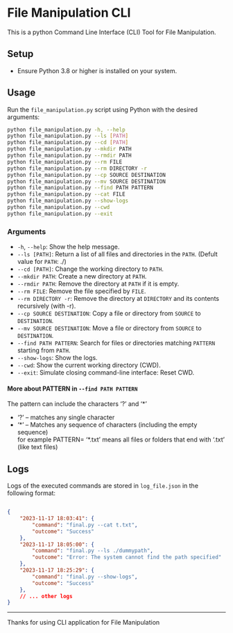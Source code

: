 # File Manipulation CLI

This is a python Command Line Interface (CLI) Tool for File Manipulation.

## Setup
- Ensure Python 3.8 or higher is installed on your system.


## Usage

Run the `file_manipulation.py` script using Python with the desired arguments:

```bash
python file_manipulation.py -h, --help 
python file_manipulation.py --ls [PATH]
python file_manipulation.py --cd [PATH]
python file_manipulation.py --mkdir PATH
python file_manipulation.py --rmdir PATH
python file_manipulation.py --rm FILE
python file_manipulation.py --rm DIRECTORY -r
python file_manipulation.py --cp SOURCE DESTINATION
python file_manipulation.py --mv SOURCE DESTINATION
python file_manipulation.py --find PATH PATTERN
python file_manipulation.py --cat FILE
python file_manipulation.py --show-logs
python file_manipulation.py --cwd
python file_manipulation.py --exit

```

### Arguments

- `-h`, `--help`: Show the help message.
- `--ls [PATH]`: Return a list of all files and directories in the `PATH`. (Defult value for `PATH`: ./)
- `--cd [PATH]`: Change the working directory to `PATH`.
- `--mkdir PATH`: Create a new directory at `PATH`.
- `--rmdir PATH`: Remove the directory at `PATH` if it is empty.
- `--rm FILE`: Remove the file specified by `FILE`.
- `--rm DIRECTORY -r`: Remove the directory at `DIRECTORY` and its contents recursively (with -r).
- `--cp SOURCE DESTINATION`: Copy a file or directory from `SOURCE` to `DESTINATION`.
- `--mv SOURCE DESTINATION`: Move a file or directory from `SOURCE` to `DESTINATION`.
- `--find PATH PATTERN`: Search for files or directories matching `PATTERN` starting from `PATH`.
- `--show-logs`: Show the logs.
- `--cwd`: Show the current working directory (CWD).
- `--exit`:  Simulate closing command-line interface: Reset CWD.

#### More about PATTERN in `--find PATH PATTERN`
The pattern can include the characters ‘?’ and ‘\*’ 
* ‘?’ – matches any single character 
* ‘\*’ – Matches any sequence of characters (including the empty sequence)\
for example PATTERN= ‘\*.txt’ means all files or folders that end with ‘.txt’ (like text files)

## Logs
Logs of the executed commands are stored in `log_file.json` in the following format:

```json

{
    "2023-11-17 18:03:41": {
        "command": "final.py --cat t.txt",
        "outcome": "Success"
    },
    "2023-11-17 18:05:00": {
        "command": "final.py --ls ./dummypath",
        "outcome": "Error: The system cannot find the path specified"
    },
    "2023-11-17 18:25:29": {
        "command": "final.py --show-logs",
        "outcome": "Success"
    },
    // ... other logs
}

```


---
Thanks for using CLI application for File Manipulation
